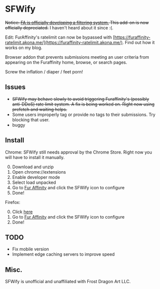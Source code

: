 SFWify
======
~~Notice: [FA is officially developing a filtering system.](https://furaffinity.net/journal/9761295) This add-on is now officially depreciated.~~ I haven't heard about it since :(.

Edit: FurAffinity's ratelimit can now be bypassed with [https://furaffinity-ratelimit.akona.me/](https://furaffinity-ratelimit.akona.me/). Find out how it works on my blog.

Browser addon that prevents submissions meeting an user criteria from appearing on the Furaffinity home, browse, or search pages.

Screw the inflation / diaper / feet porn!

Issues
------
-	~~SFWify may behave slowly to avoid triggering Furaffinity's (possibly anti-DDoS) rate limit system. A fix is being worked on. Right now using prefetch and waiting helps.~~
-	Some users improperly tag or provide no tags to their submissions. Try blocking that user.
-	buggy

Install
-------
Chrome:
SFWify still needs approval by the Chrome Store. Right now you will have to install it manually.

0.	Download and unzip
1.	Open chrome://extensions
2.	Enable developer mode
3.	Select load unpacked
4.  Go to [Fur Affinity](https://www.furaffinity.net/) and click the SFWify icon to configure
5.	Done!

Firefox:

0.	Click [here](https://addons.mozilla.org/en-US/firefox/addon/sfwify/)
1.  Go to [Fur Affinity](https://www.furaffinity.net/) and click the SFWify icon to configure
2.  Done!

TODO
----
- Fix mobile version
-	Implement edge caching servers to improve speed

Misc.
-----
SFWify is unofficial and unaffiliated with Frost Dragon Art LLC.
